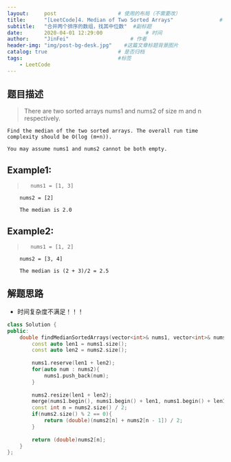 ```yaml
---
layout:     post                    # 使用的布局（不需要改） 
title:      "[LeetCode]4. Median of Two Sorted Arrays"               # 标题  
subtitle:   "合并两个排序的数组，找其中位数"  #副标题 
date:       2020-04-01 12:29:00              # 时间 
author:     "JinFei"                    # 作者 
header-img: "img/post-bg-desk.jpg"    #这篇文章标题背景图片 
catalog: true                       # 是否归档 
tags:                               #标签     
    - LeetCode 
---
```


## 题目描述
>   There are two sorted arrays nums1 and nums2 of size m and n respectively.

    Find the median of the two sorted arrays. The overall run time complexity should be O(log (m+n)).

    You may assume nums1 and nums2 cannot be both empty.

## Example1:
 
>       nums1 = [1, 3]
        nums2 = [2]

        The median is 2.0

## Example2:
 
>       nums1 = [1, 2]
        nums2 = [3, 4]

        The median is (2 + 3)/2 = 2.5


## 解题思路
- 时间复杂度不满足！！！

```C++
class Solution {
public:
    double findMedianSortedArrays(vector<int>& nums1, vector<int>& nums2) {
        const auto len1 = nums1.size();
        const auto len2 = nums2.size();
        
        nums1.reserve(len1 + len2);
        for(auto num : nums2){
            nums1.push_back(num);
        }
        
        nums2.resize(len1 + len2);
        merge(nums1.begin(), nums1.begin() + len1, nums1.begin() + len1, nums1.end(), nums2.begin());
        const int n = nums2.size() / 2;
        if(nums2.size() % 2 == 0){
            return (double)(nums2[n] + nums2[n - 1]) / 2;
        }
        
        return (double)nums2[n];
    }
};
```
